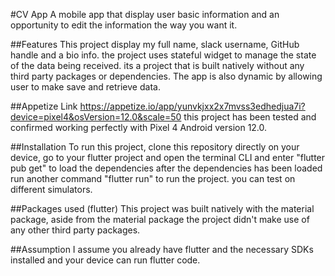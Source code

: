 #CV App
A mobile app that display user basic information and an opportunity to edit the information the way you want it.

##Features
This project display my full name, slack username, GitHub handle and a bio info.
the project uses stateful widget to manage the state of the data being received.
its a project that is built natively without any third party packages or dependencies.
The app is also dynamic by allowing user to make save and retrieve data.

##Appetize Link
https://appetize.io/app/yunvkjxx2x7mvss3edhedjua7i?device=pixel4&osVersion=12.0&scale=50 this project has been tested and confirmed working perfectly with Pixel 4 Android version 12.0.


##Installation
To run this project, clone this repository directly on your device, go to your flutter project and open the terminal CLI and enter "flutter pub get" to load the dependencies after the dependencies has been loaded run another command "flutter run" to run the project. you can test on different simulators. 

##Packages used (flutter)
This project was built natively with the material package, aside from the material package the project didn't make use of any other third party packages.

##Assumption
I assume you already have flutter and the necessary SDKs installed and your device can run flutter code.


